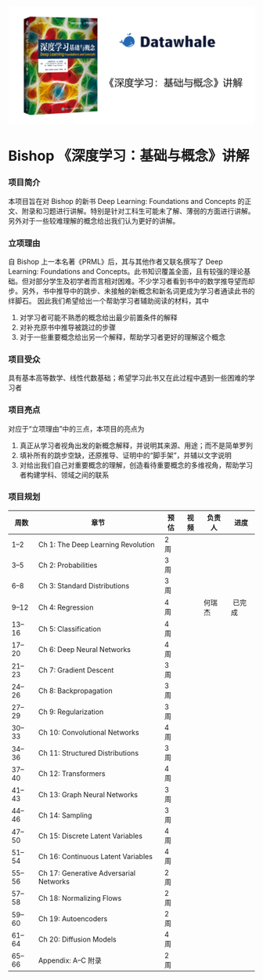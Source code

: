![](./docs/cover.png)

# Bishop 《深度学习：基础与概念》讲解

### 项目简介

本项目旨在对 Bishop 的新书 Deep Learning: Foundations and Concepts 的正文、附录和习题进行讲解。特别是针对工科生可能未了解、薄弱的方面进行讲解。另外对于一些较难理解的概念给出我们认为更好的讲解。

### 立项理由

自 Bishop 上一本名著《PRML》后，其与其他作者又联名撰写了 Deep Learning: Foundations and Concepts。此书知识覆盖全面，且有较强的理论基础。但对部分学生及初学者而言相对困难。不少学习者看到书中的数学推导望而却步。另外，书中推导中的跳步、未接触的新概念和新名词更成为学习者通读此书的绊脚石。
因此我们希望给出一个帮助学习者辅助阅读的材料，其中
 
1. 对学习者可能不熟悉的概念给出最少前置条件的解释
2. 对补充原书中推导被跳过的步骤
3. 对于一些重要概念给出另一个解释，帮助学习者更好的理解这个概念

### 项目受众

具有基本高等数学、线性代数基础；希望学习此书又在此过程中遇到一些困难的学习者

### 项目亮点

对应于“立项理由”中的三点，本项目的亮点为 

1. 真正从学习者视角出发的新概念解释，并说明其来源、用途；而不是简单罗列
2. 填补所有的跳步空缺，还原推导、证明中的“脚手架”，并辅以文字说明
3. 对给出我们自己对重要概念的理解，创造看待重要概念的多维视角，帮助学习者构建学科、领域之间的联系

### 项目规划



| 周数    | 章节                                     | 预估  | 视频  | 负责人  | 进度   |
| ----- | -------------------------------------- | --- | --- | ---- | ---- |
| 1–2   | Ch 1: The Deep Learning Revolution     | 2 周 |     |      |      |
| 3–5   | Ch 2: Probabilities                    | 3 周 |     |      |      |
| 6–8   | Ch 3: Standard Distributions           | 3 周 |     |      |      |
| 9–12  | Ch 4: Regression                       | 4 周 |     | 何瑞杰  |  已完成 |
| 13–16 | Ch 5: Classification                   | 4 周 |     |      |      |
| 17–20 | Ch 6: Deep Neural Networks             | 4 周 |     |      |      |
| 21–23 | Ch 7: Gradient Descent                 | 3 周 |     |      |      |
| 24–26 | Ch 8: Backpropagation                  | 3 周 |     |      |      |
| 27–29 | Ch 9: Regularization                   | 3 周 |     |      |      |
| 30–33 | Ch 10: Convolutional Networks          | 4 周 |     |      |      |
| 34–36 | Ch 11: Structured Distributions        | 3 周 |     |      |      |
| 37–40 | Ch 12: Transformers                    | 4 周 |     |      |      |
| 41–43 | Ch 13: Graph Neural Networks           | 3 周 |     |      |      |
| 44–46 | Ch 14: Sampling                        | 3 周 |     |      |      |
| 47–50 | Ch 15: Discrete Latent Variables       | 4 周 |     |      |      |
| 51–54 | Ch 16: Continuous Latent Variables     | 4 周 |     |      |      |
| 55–56 | Ch 17: Generative Adversarial Networks | 2 周 |     |      |      |
| 57–58 | Ch 18: Normalizing Flows               | 2 周 |     |      |      |
| 59–60 | Ch 19: Autoencoders                    | 2 周 |     |      |      |
| 61–64 | Ch 20: Diffusion Models                | 4 周 |     |      |      |
| 65–66 | Appendix: A–C 附录                       | 2 周 |     |      |      |
